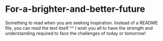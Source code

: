 # For-a-brighter-and-better-future
Something to read when you are seeking inspiration.
Instead of a README file, you can read the text itself ^^
I wish you all to have the strength and understanding required to face the challenges of today or tomorrow!

